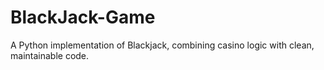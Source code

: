 # BlackJack-Game
A Python implementation of Blackjack, combining casino logic with clean, maintainable code.
